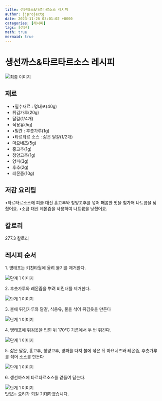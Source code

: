 ```yaml
---
title: 생선까스&타르타르소스 레시피
author: jjprojectg
date: 2023-11-26 03:01:02 +0000
categories: [레시피]
tags: [생선]
math: true
mermaid: true
---
```

<meta name="og:type" content="website"/>
<meta charset="UTF-8"/>
<div class="header">
  <h1>생선까스&타르타르소스 레시피</h1>
</div>

<div class="container my-4">
  <div class="row">
    <div class="col-12 col-md-6">
      <div class="recipe-image">
        <img src="http://www.foodsafetykorea.go.kr/uploadimg/20230313/20230313013838_1678682318628.jpg" class="step-image" alt="최종 이미지"/>
      </div>
    </div>
    <div class="col-12 col-md-6">
      <div class="ingredients">
        <h2>재료</h2>
        <ul class="card">
          <li> •필수재료 : 명태포(40g) </li>
          <li>  튀김가루(20g) </li>
          <li>  달걀(1/4개) </li>
          <li>  식용유(5g) </li>
          <li> •밑간 : 후춧가루(1g) </li>
          <li> •타르타르 소스 : 삶은 달걀(1/2개) </li>
          <li>  마요네즈(5g) </li>
          <li>  홍고추(1g) </li>
          <li>  청양고추(1g) </li>
          <li>  양파(3g) </li>
          <li>  후추(2g) </li>
          <li>  레몬즙(10g) </li>
</ul>
      </div>
    </div>
    <div class="col-12 col-md-6">
      <div class="ingredients">
        <h2>저감 요리팁</h2>
        <div class="card"> 
          <p>
            •타르타르소스에 피클 대신 홍고추와 청양고추를 넣어 매콤한 맛을 첨가해 나트륨을 낮췄어요.
•소금 대신 레몬즙을 사용하여 나트륨을 낮췄어요.
          </p>
        </div>
      </div>
      <div class="ingredients">
        <h2>칼로리</h2>
        <div class="card"> 
          <p>
            277.3 칼로리
          </p>
        </div>
      </div>
    </div>
  </div>

  <h2 class="my-4">레시피 순서</h2>
  <div class="card recipe-card">
    <div class="card-body recipe-step">
      <p class="card-text step-description">1. 명태포는 키친타월에 올려 물기를 제거한다.</p>
      <img src="http://www.foodsafetykorea.go.kr/uploadimg/20230306/20230306034258_1678084978921.jpg" alt="단계 1 이미지" class="step-image"/>
    </div>
  </div>
  <div class="card recipe-card">
    <div class="card-body recipe-step">
      <p class="card-text step-description">2. 후춧가루와 레몬즙을 뿌려 비린내를 제거한다.</p>
      <img src="http://www.foodsafetykorea.go.kr/uploadimg/20230306/20230306034322_1678085002552.jpg" alt="단계 1 이미지" class="step-image"/>
    </div>
  </div>
  <div class="card recipe-card">
    <div class="card-body recipe-step">
      <p class="card-text step-description">3. 볼에 튀김가루와 달걀, 식용유, 물을 섞어 튀김옷을 만든다</p>
      <img src="http://www.foodsafetykorea.go.kr/uploadimg/20230306/20230306034359_1678085039765.jpg" alt="단계 1 이미지" class="step-image"/>
    </div>
  </div>
  <div class="card recipe-card">
    <div class="card-body recipe-step">
      <p class="card-text step-description">4. 명태포에 튀김옷을 입힌 뒤 170℃ 기름에서 두 번 튀긴다.</p>
      <img src="http://www.foodsafetykorea.go.kr/uploadimg/20230306/20230306034420_1678085060063.jpg" alt="단계 1 이미지" class="step-image"/>
    </div>
  </div>
  <div class="card recipe-card">
    <div class="card-body recipe-step">
      <p class="card-text step-description">5. 삶은 달걀, 홍고추, 청양고추, 양파를 다져 볼에 섞은 뒤 마요네즈와 레몬즙, 후춧가루를 섞어 소스를 만든다</p>
      <img src="http://www.foodsafetykorea.go.kr/uploadimg/20230306/20230306034443_1678085083478.jpg" alt="단계 1 이미지" class="step-image"/>
    </div>
  </div>
  <div class="card recipe-card">
    <div class="card-body recipe-step">
      <p class="card-text step-description">6. 생선까스에 타르타르소스를 곁들여 담는다.</p>
      <img src="http://www.foodsafetykorea.go.kr/uploadimg/20230306/20230306034508_1678085108967.jpg" alt="단계 1 이미지" class="step-image"/>
    </div>
  </div>

</div>
맛있는 요리가 되길 기대하겠습니다.
